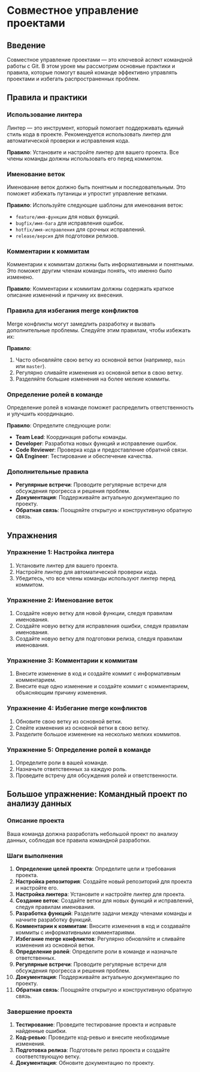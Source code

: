 # Совместное управление проектами

## Введение

Совместное управление проектами — это ключевой аспект командной работы с Git. В этом уроке мы рассмотрим основные практики и правила, которые помогут вашей команде эффективно управлять проектами и избегать распространенных проблем.

## Правила и практики

### Использование линтера

Линтер — это инструмент, который помогает поддерживать единый стиль кода в проекте. Рекомендуется использовать линтер для автоматической проверки и исправления кода.

**Правило**: Установите и настройте линтер для вашего проекта. Все члены команды должны использовать его перед коммитом.

### Именование веток

Именование веток должно быть понятным и последовательным. Это поможет избежать путаницы и упростит управление ветками.

**Правило**: Используйте следующие шаблоны для именования веток:
- `feature/имя-функции` для новых функций.
- `bugfix/имя-бага` для исправления ошибок.
- `hotfix/имя-исправления` для срочных исправлений.
- `release/версия` для подготовки релизов.

### Комментарии к коммитам

Комментарии к коммитам должны быть информативными и понятными. Это поможет другим членам команды понять, что именно было изменено.

**Правило**: Комментарии к коммитам должны содержать краткое описание изменений и причину их внесения.

### Правила для избегания merge конфликтов

Merge конфликты могут замедлить разработку и вызвать дополнительные проблемы. Следуйте этим правилам, чтобы избежать их:

**Правило**:
1. Часто обновляйте свою ветку из основной ветки (например, `main` или `master`).
2. Регулярно сливайте изменения из основной ветки в свою ветку.
3. Разделяйте большие изменения на более мелкие коммиты.

### Определение ролей в команде

Определение ролей в команде поможет распределить ответственность и улучшить координацию.

**Правило**: Определите следующие роли:
- **Team Lead**: Координация работы команды.
- **Developer**: Разработка новых функций и исправление ошибок.
- **Code Reviewer**: Проверка кода и предоставление обратной связи.
- **QA Engineer**: Тестирование и обеспечение качества.

### Дополнительные правила

- **Регулярные встречи**: Проводите регулярные встречи для обсуждения прогресса и решения проблем.
- **Документация**: Поддерживайте актуальную документацию по проекту.
- **Обратная связь**: Поощряйте открытую и конструктивную обратную связь.

## Упражнения

### Упражнение 1: Настройка линтера

1. Установите линтер для вашего проекта.
2. Настройте линтер для автоматической проверки кода.
3. Убедитесь, что все члены команды используют линтер перед коммитом.

### Упражнение 2: Именование веток

1. Создайте новую ветку для новой функции, следуя правилам именования.
2. Создайте новую ветку для исправления ошибки, следуя правилам именования.
3. Создайте новую ветку для подготовки релиза, следуя правилам именования.

### Упражнение 3: Комментарии к коммитам

1. Внесите изменение в код и создайте коммит с информативным комментарием.
2. Внесите еще одно изменение и создайте коммит с комментарием, объясняющим причину изменения.

### Упражнение 4: Избегание merge конфликтов

1. Обновите свою ветку из основной ветки.
2. Слейте изменения из основной ветки в свою ветку.
3. Разделите большое изменение на несколько мелких коммитов.

### Упражнение 5: Определение ролей в команде

1. Определите роли в вашей команде.
2. Назначьте ответственных за каждую роль.
3. Проведите встречу для обсуждения ролей и ответственности.

## Большое упражнение: Командный проект по анализу данных

### Описание проекта

Ваша команда должна разработать небольшой проект по анализу данных, соблюдая все правила командной разработки.

### Шаги выполнения

1. **Определение целей проекта**: Определите цели и требования проекта.
2. **Настройка репозитория**: Создайте новый репозиторий для проекта и настройте его.
3. **Настройка линтера**: Установите и настройте линтер для проекта.
4. **Создание веток**: Создайте ветки для новых функций и исправлений, следуя правилам именования.
5. **Разработка функций**: Разделите задачи между членами команды и начните разработку функций.
6. **Комментарии к коммитам**: Вносите изменения в код и создавайте коммиты с информативными комментариями.
7. **Избегание merge конфликтов**: Регулярно обновляйте и сливайте изменения из основной ветки.
8. **Определение ролей**: Определите роли в команде и назначьте ответственных.
9. **Регулярные встречи**: Проводите регулярные встречи для обсуждения прогресса и решения проблем.
10. **Документация**: Поддерживайте актуальную документацию по проекту.
11. **Обратная связь**: Поощряйте открытую и конструктивную обратную связь.

### Завершение проекта

1. **Тестирование**: Проведите тестирование проекта и исправьте найденные ошибки.
2. **Код-ревью**: Проведите код-ревью и внесите необходимые изменения.
3. **Подготовка релиза**: Подготовьте релиз проекта и создайте соответствующую ветку.
4. **Документация**: Обновите документацию по проекту.